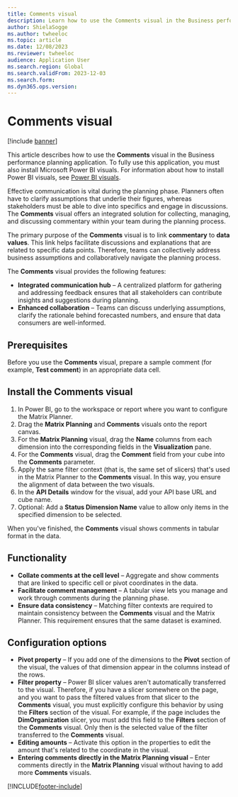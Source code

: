 ```yaml
---
title: Comments visual
description: Learn how to use the Comments visual in the Business performance planning application, including prerequisites and outlines on functionality and configuration.
author: ShielaSogge
ms.author: twheeloc
ms.topic: article
ms.date: 12/08/2023
ms.reviewer: twheeloc
audience: Application User
ms.search.region: Global
ms.search.validFrom: 2023-12-03
ms.search.form: 
ms.dyn365.ops.version: 
---
```


# Comments visual

[!include [banner](../includes/banner.md)]

This article describes how to use the **Comments** visual in the Business performance planning application. To fully use this application, you must also install Microsoft Power BI visuals. For information about how to install Power BI visuals, see [Power BI visuals](/power-bi/developer/visuals).

Effective communication is vital during the planning phase. Planners often have to clarify assumptions that underlie their figures, whereas stakeholders must be able to dive into specifics and engage in discussions. The **Comments** visual offers an integrated solution for collecting, managing, and discussing commentary within your team during the planning process.

The primary purpose of the **Comments** visual is to link **commentary** to **data values**. This link helps facilitate discussions and explanations that are related to specific data points. Therefore, teams can collectively address business assumptions and collaboratively navigate the planning process.

The **Comments** visual provides the following features:

- **Integrated communication hub** – A centralized platform for gathering and addressing feedback ensures that all stakeholders can contribute insights and suggestions during planning.
- **Enhanced collaboration** – Teams can discuss underlying assumptions, clarify the rationale behind forecasted numbers, and ensure that data consumers are well-informed.

## Prerequisites

Before you use the **Comments** visual, prepare a sample comment (for example, **Test comment**) in an appropriate data cell.

## Install the Comments visual

1. In Power BI, go to the workspace or report where you want to configure the Matrix Planner.
2. Drag the **Matrix Planning** and **Comments** visuals onto the report canvas.
3. For the **Matrix Planning** visual, drag the **Name** columns from each dimension into the corresponding fields in the **Visualization** pane.
4. For the **Comments** visual, drag the **Comment** field from your cube into the **Comments** parameter.
5. Apply the same filter context (that is, the same set of slicers) that's used in the Matrix Planner to the **Comments** visual. In this way, you ensure the alignment of data between the two visuals.
6. In the **API Details** window for the visual, add your API base URL and cube name.
7. Optional: Add a **Status Dimension Name** value to allow only items in the specified dimension to be selected.

When you've finished, the **Comments** visual shows comments in tabular format in the data.

## Functionality

- **Collate comments at the cell level** – Aggregate and show comments that are linked to specific cell or pivot coordinates in the data.
- **Facilitate comment management** – A tabular view lets you manage and work through comments during the planning phase.
- **Ensure data consistency** – Matching filter contexts are required to maintain consistency between the **Comments** visual and the Matrix Planner. This requirement ensures that the same dataset is examined.

## Configuration options

- **Pivot property** – If you add one of the dimensions to the **Pivot** section of the visual, the values of that dimension appear in the columns instead of the rows.
- **Filter property** – Power BI slicer values aren't automatically transferred to the visual. Therefore, if you have a slicer somewhere on the page, and you want to pass the filtered values from that slicer to the **Comments** visual, you must explicitly configure this behavior by using the **Filters** section of the visual. For example, if the page includes the **DimOrganization** slicer, you must add this field to the **Filters** section of the **Comments** visual. Only then is the selected value of the filter transferred to the **Comments** visual.
- **Editing amounts** – Activate this option in the properties to edit the amount that's related to the coordinate in the visual.
- **Entering comments directly in the Matrix Planning visual** – Enter comments directly in the **Matrix Planning** visual without having to add more **Comments** visuals.

[!INCLUDE[footer-include](../../includes/footer-banner.md)]
